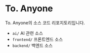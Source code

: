 To. Anyone
==========
To. Anyone의 소스 코드 리포지토리입니다.

 - `ai/` AI 관련 소스
 - `frontend/` 프론트엔드 소스
 - `backend/` 백엔드 소스
